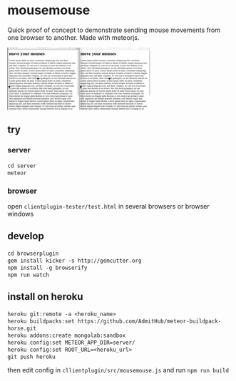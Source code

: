 # mousemouse

Quick proof of concept to demonstrate sending mouse movements from one browser to another. Made with meteorjs.

![demo](demo.gif)

## try

### server

````
cd server
meteor
````

### browser

open `clientplugin-tester/test.html` in several browsers or browser windows

## develop 

````
cd browserplugin
gem install kicker -s http://gemcutter.org
npm install -g browserify
npm run watch
````

## install on heroku

````
heroku git:remote -a <heroku_name>
heroku buildpacks:set https://github.com/AdmitHub/meteor-buildpack-horse.git
heroku addons:create mongolab:sandbox
heroku config:set METEOR_APP_DIR=server/
heroku config:set ROOT_URL=<heroku_url>
git push heroku
````

then edit config in `cllientplugin/src/mousemouse.js` and run `npm run build`